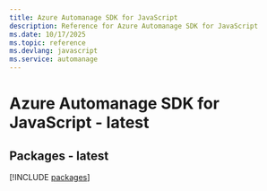```yaml
---
title: Azure Automanage SDK for JavaScript
description: Reference for Azure Automanage SDK for JavaScript
ms.date: 10/17/2025
ms.topic: reference
ms.devlang: javascript
ms.service: automanage
---
```

# Azure Automanage SDK for JavaScript - latest
## Packages - latest
[!INCLUDE [packages](automanage-index.md)]